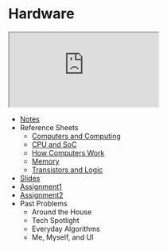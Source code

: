 # Hardware

<iframe allow="accelerometer; autoplay; encrypted-media; gyroscope; picture-in-picture" allowfullscreen="" class="border" data-video="" src="https://video.cs50.io/6mbFO0ZLMW8"></iframe>

* [Notes](./notes)
* Reference Sheets
  * [Computers and Computing](../../../assets/pdfs/computers_and_computing.pdf)
  * [CPU and SoC](../../../assets/pdfs/cpu_and_soc.pdf)
  * [How Computers Work](../../../assets/pdfs/how_computers_work.pdf)
  * [Memory](../../../assets/pdfs/memory.pdf)
  * [Transistors and Logic](../../../assets/pdfs/transistors_and_logic.pdf)
* [Slides](https://cdn.cs50.net/cscie1a/2017/fall/lectures/hardware/hardware.pdf)
* [Assignment1](../../../assignments/hardware.md)
* [Assignment2](./assignments)
* Past Problems
  * Around the House
  * Tech Spotlight
  * Everyday Algorithms
  * Me, Myself, and UI
